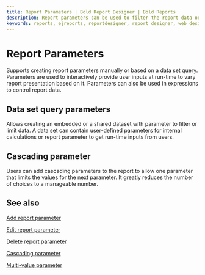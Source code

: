 ```yaml
---
title: Report Parameters | Bold Report Designer | Bold Reports
description: Report parameters can be used to filter the report data or associate related reports together. Lets you dynamically change the parameter values in the Report Viewer.
keywords: reports, ejreports, reportdesigner, report designer, web designer, bold-reports reportdesigner, Overview, web designer
---
```


# Report Parameters

Supports creating report parameters manually or based on a data set query. Parameters are used to interactively provide user inputs at run-time to vary report presentation based on it. Parameters can also be used in expressions to control report data.

## Data set query parameters

Allows creating an embedded or a shared dataset with parameter to filter or limit data. A data set can contain user-defined parameters for internal calculations or report parameter to get run-time inputs from users.

## Cascading parameter

Users can add cascading parameters to the report to allow one parameter that limits the values for the next parameter. It greatly reduces the number of choices to a manageable number.

## See also

[Add report parameter](/report-designer/report-parameters/add/)

[Edit report parameter](/report-designer/report-parameters/edit/)

[Delete report parameter](/report-designer/report-parameters/delete/)

[Cascading parameter](/report-designer/report-parameters/create-cascading-parameter/)

[Multi-value parameter](/report-designer/report-parameters/create-multi-value-parameter/)